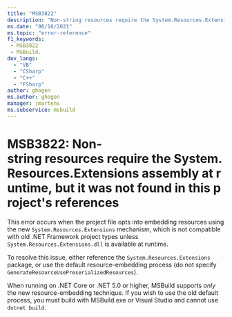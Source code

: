 ```yaml
---
title: "MSB3822"
description: "Non-string resources require the System.Resources.Extensions assembly at runtime, but it was not found in this project's references."
ms.date: "06/18/2021"
ms.topic: "error-reference"
f1_keywords:
 - MSB3822
 - MSBuild.
dev_langs:
  - "VB"
  - "CSharp"
  - "C++"
  - "FSharp"
author: ghogen
ms.author: ghogen
manager: jmartens
ms.subservice: msbuild
---
```

# MSB3822: Non-string resources require the System.Resources.Extensions assembly at runtime, but it was not found in this project's references

This error occurs when the project file opts into embedding resources using the new `System.Resources.Extensions` mechanism, which is not compatible with old .NET Framework project types unless `System.Resources.Extensions.dll` is available at runtime.

To resolve this issue, either reference the `System.Resources.Extensions` package, or use the default resource-embedding process (do not specify `GenerateResourceUsePreserializedResources`).

When running on .NET Core or .NET 5.0 or higher, MSBuild supports _only_ the new resource-embedding technique. If you wish to use the old default process, you must build with MSBuild.exe or Visual Studio and cannot use `dotnet build`.
